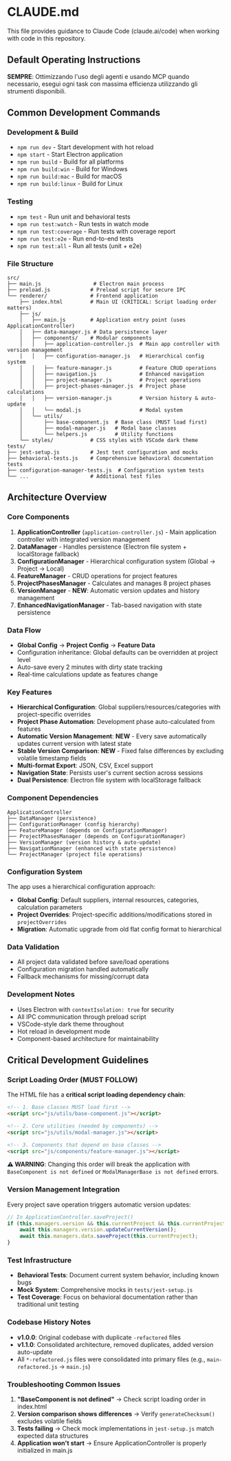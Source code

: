 # CLAUDE.md

This file provides guidance to Claude Code (claude.ai/code) when working with code in this repository.

## Default Operating Instructions
**SEMPRE**: Ottimizzando l'uso degli agenti e usando MCP quando necessario, esegui ogni task con massima efficienza utilizzando gli strumenti disponibili.

## Common Development Commands

### Development & Build
- `npm run dev` - Start development with hot reload
- `npm start` - Start Electron application
- `npm run build` - Build for all platforms
- `npm run build:win` - Build for Windows
- `npm run build:mac` - Build for macOS  
- `npm run build:linux` - Build for Linux

### Testing
- `npm test` - Run unit and behavioral tests
- `npm run test:watch` - Run tests in watch mode
- `npm run test:coverage` - Run tests with coverage report
- `npm run test:e2e` - Run end-to-end tests
- `npm run test:all` - Run all tests (unit + e2e)

### File Structure
```
src/
├── main.js                 # Electron main process
├── preload.js             # Preload script for secure IPC
└── renderer/              # Frontend application
    ├── index.html         # Main UI (CRITICAL: Script loading order matters)
    ├── js/
    │   ├── main.js        # Application entry point (uses ApplicationController)
    │   ├── data-manager.js # Data persistence layer
    │   ├── components/    # Modular components
    │   │   ├── application-controller.js  # Main app controller with version management
    │   │   ├── configuration-manager.js   # Hierarchical config system
    │   │   ├── feature-manager.js         # Feature CRUD operations
    │   │   ├── navigation.js              # Enhanced navigation
    │   │   ├── project-manager.js         # Project operations
    │   │   ├── project-phases-manager.js  # Project phase calculations
    │   │   ├── version-manager.js         # Version history & auto-update
    │   │   └── modal.js                   # Modal system
    │   └── utils/
    │       ├── base-component.js  # Base class (MUST load first)
    │       ├── modal-manager.js   # Modal base classes
    │       └── helpers.js         # Utility functions
    └── styles/            # CSS styles with VSCode dark theme
tests/
├── jest-setup.js          # Jest test configuration and mocks
├── behavioral-tests.js    # Comprehensive behavioral documentation tests
├── configuration-manager-tests.js  # Configuration system tests
└── ...                    # Additional test files
```

## Architecture Overview

### Core Components
1. **ApplicationController** (`application-controller.js`) - Main application controller with integrated version management
2. **DataManager** - Handles persistence (Electron file system + localStorage fallback)
3. **ConfigurationManager** - Hierarchical configuration system (Global → Project → Local)
4. **FeatureManager** - CRUD operations for project features
5. **ProjectPhasesManager** - Calculates and manages 8 project phases
6. **VersionManager** - **NEW**: Automatic version updates and history management
7. **EnhancedNavigationManager** - Tab-based navigation with state persistence

### Data Flow
- **Global Config** → **Project Config** → **Feature Data**
- Configuration inheritance: Global defaults can be overridden at project level
- Auto-save every 2 minutes with dirty state tracking
- Real-time calculations update as features change

### Key Features
- **Hierarchical Configuration**: Global suppliers/resources/categories with project-specific overrides
- **Project Phase Automation**: Development phase auto-calculated from features
- **Automatic Version Management**: **NEW** - Every save automatically updates current version with latest state
- **Stable Version Comparison**: **NEW** - Fixed false differences by excluding volatile timestamp fields
- **Multi-format Export**: JSON, CSV, Excel support
- **Navigation State**: Persists user's current section across sessions
- **Dual Persistence**: Electron file system with localStorage fallback

### Component Dependencies
```
ApplicationController
├── DataManager (persistence)
├── ConfigurationManager (config hierarchy)  
├── FeatureManager (depends on ConfigurationManager)
├── ProjectPhasesManager (depends on ConfigurationManager)
├── VersionManager (version history & auto-update)  
├── NavigationManager (enhanced with state persistence)
└── ProjectManager (project file operations)
```

### Configuration System
The app uses a hierarchical configuration approach:
- **Global Config**: Default suppliers, internal resources, categories, calculation parameters
- **Project Overrides**: Project-specific additions/modifications stored in `projectOverrides`
- **Migration**: Automatic upgrade from old flat config format to hierarchical

### Data Validation
- All project data validated before save/load operations
- Configuration migration handled automatically
- Fallback mechanisms for missing/corrupt data

### Development Notes
- Uses Electron with `contextIsolation: true` for security
- All IPC communication through preload script
- VSCode-style dark theme throughout
- Hot reload in development mode
- Component-based architecture for maintainability

## Critical Development Guidelines

### Script Loading Order (MUST FOLLOW)
The HTML file has a **critical script loading dependency chain**:
```html
<!-- 1. Base classes MUST load first -->
<script src="js/utils/base-component.js"></script>

<!-- 2. Core utilities (needed by components) -->
<script src="js/utils/modal-manager.js"></script>

<!-- 3. Components that depend on base classes -->
<script src="js/components/feature-manager.js"></script>
```

**⚠️ WARNING**: Changing this order will break the application with `BaseComponent is not defined` or `ModalManagerBase is not defined` errors.

### Version Management Integration
Every project save operation triggers automatic version updates:
```javascript
// In ApplicationController.saveProject()
if (this.managers.version && this.currentProject && this.currentProject.versions?.length > 0) {
    await this.managers.version.updateCurrentVersion();
    await this.managers.data.saveProject(this.currentProject);
}
```

### Test Infrastructure
- **Behavioral Tests**: Document current system behavior, including known bugs
- **Mock System**: Comprehensive mocks in `tests/jest-setup.js`
- **Test Coverage**: Focus on behavioral documentation rather than traditional unit testing

### Codebase History Notes
- **v1.0.0**: Original codebase with duplicate `-refactored` files
- **v1.1.0**: Consolidated architecture, removed duplicates, added version auto-update
- All `*-refactored.js` files were consolidated into primary files (e.g., `main-refactored.js` → `main.js`)

### Troubleshooting Common Issues
1. **"BaseComponent is not defined"** → Check script loading order in index.html
2. **Version comparison shows differences** → Verify `generateChecksum()` excludes volatile fields
3. **Tests failing** → Check mock implementations in `jest-setup.js` match expected data structures
4. **Application won't start** → Ensure ApplicationController is properly initialized in main.js